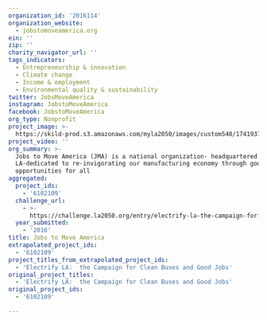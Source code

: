 ```yaml
---
organization_id: '2016114'
organization_website:
  - jobstomoveamerica.org
ein: ''
zip: ''
charity_navigator_url: ''
tags_indicators:
  - Entrepreneurship & innovation
  - Climate change
  - Income & employment
  - Environmental quality & sustainability
twitter: JobsMoveAmerica
instagram: JobstoMoveAmerica
facebook: JobstoMoveAmerica
org_type: Nonprofit
project_image: >-
  https://skild-prod.s3.amazonaws.com/myla2050/images/custom540/1741937194741-team89.jpg
project_video: ''
org_summary: >-
  Jobs to Move America (JMA) is a national organization- headquartered in
  LA-dedicated to re-invigorating our manufacturing economy through good jobs &
  opportunities for all
aggregated:
  project_ids:
    - '6102109'
  challenge_url:
    - >-
      https://challenge.la2050.org/entry/electrify-la-the-campaign-for-clean-buses-and-good-jobs
  year_submitted:
    - '2016'
title: Jobs to Move America
extrapolated_project_ids:
  - '6102109'
project_titles_from_extrapolated_project_ids:
  - 'Electrify LA:  the Campaign for Clean Buses and Good Jobs'
original_project_titles:
  - 'Electrify LA:  the Campaign for Clean Buses and Good Jobs'
original_project_ids:
  - '6102109'

---
```

